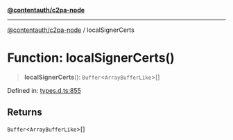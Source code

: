 [**@contentauth/c2pa-node**](../README.md)

***

[@contentauth/c2pa-node](../README.md) / localSignerCerts

# Function: localSignerCerts()

> **localSignerCerts**(): `Buffer`\<`ArrayBufferLike`\>[]

Defined in: [types.d.ts:855](https://github.com/contentauth/c2pa-node-v2/blob/c336e36bb30fc393837615821d0e64cbfdcdeea6/js-src/types.d.ts#L855)

## Returns

`Buffer`\<`ArrayBufferLike`\>[]
